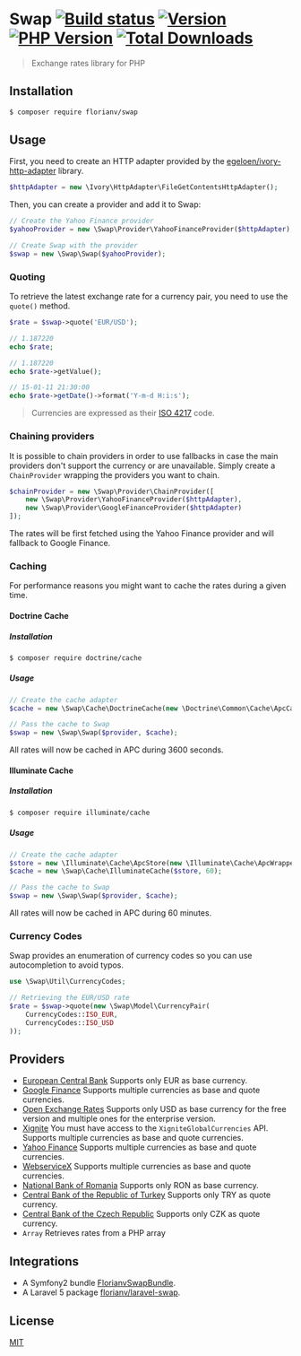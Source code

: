 # Swap [![Build status][travis-image]][travis-url] [![Version][version-image]][version-url] [![PHP Version][php-version-image]][php-version-url] [![Total Downloads][downloads-image]][downloads-url]

> Exchange rates library for PHP

## Installation

```bash
$ composer require florianv/swap
```

## Usage

First, you need to create an HTTP adapter provided by the [egeloen/ivory-http-adapter](https://github.com/egeloen/ivory-http-adapter)
library.

```php
$httpAdapter = new \Ivory\HttpAdapter\FileGetContentsHttpAdapter();
```

Then, you can create a provider and add it to Swap:

```php
// Create the Yahoo Finance provider
$yahooProvider = new \Swap\Provider\YahooFinanceProvider($httpAdapter);

// Create Swap with the provider
$swap = new \Swap\Swap($yahooProvider);
```

### Quoting

To retrieve the latest exchange rate for a currency pair, you need to use the `quote()` method.

```php
$rate = $swap->quote('EUR/USD');

// 1.187220
echo $rate;

// 1.187220
echo $rate->getValue();

// 15-01-11 21:30:00
echo $rate->getDate()->format('Y-m-d H:i:s');
```

> Currencies are expressed as their [ISO 4217](http://en.wikipedia.org/wiki/ISO_4217) code.

### Chaining providers

It is possible to chain providers in order to use fallbacks in case the main providers don't support the currency or are unavailable.
Simply create a `ChainProvider` wrapping the providers you want to chain.

```php
$chainProvider = new \Swap\Provider\ChainProvider([
    new \Swap\Provider\YahooFinanceProvider($httpAdapter),
    new \Swap\Provider\GoogleFinanceProvider($httpAdapter)
]);
```

The rates will be first fetched using the Yahoo Finance provider and will fallback to Google Finance.

### Caching

For performance reasons you might want to cache the rates during a given time.

#### Doctrine Cache

##### Installation

```bash
$ composer require doctrine/cache
```

##### Usage

```php
// Create the cache adapter
$cache = new \Swap\Cache\DoctrineCache(new \Doctrine\Common\Cache\ApcCache(), 3600);

// Pass the cache to Swap
$swap = new \Swap\Swap($provider, $cache);
```

All rates will now be cached in APC during 3600 seconds.

#### Illuminate Cache

##### Installation

```bash
$ composer require illuminate/cache
```

##### Usage

```php
// Create the cache adapter
$store = new \Illuminate\Cache\ApcStore(new \Illuminate\Cache\ApcWrapper());
$cache = new \Swap\Cache\IlluminateCache($store, 60);

// Pass the cache to Swap
$swap = new \Swap\Swap($provider, $cache);
```

All rates will now be cached in APC during 60 minutes.

### Currency Codes

Swap provides an enumeration of currency codes so you can use autocompletion to avoid typos.

```php
use \Swap\Util\CurrencyCodes;

// Retrieving the EUR/USD rate
$rate = $swap->quote(new \Swap\Model\CurrencyPair(
    CurrencyCodes::ISO_EUR,
    CurrencyCodes::ISO_USD
));
```

## Providers

- [European Central Bank](http://www.ecb.europa.eu/home/html/index.en.html)
Supports only EUR as base currency.
- [Google Finance](http://www.google.com/finance)
Supports multiple currencies as base and quote currencies.
- [Open Exchange Rates](https://openexchangerates.org)
Supports only USD as base currency for the free version and multiple ones for the enterprise version.
- [Xignite](https://www.xignite.com)
You must have access to the `XigniteGlobalCurrencies` API.
Supports multiple currencies as base and quote currencies.
- [Yahoo Finance](https://finance.yahoo.com/)
Supports multiple currencies as base and quote currencies.
- [WebserviceX](http://www.webservicex.net/ws/default.aspx)
Supports multiple currencies as base and quote currencies.
- [National Bank of Romania](http://www.bnr.ro)
Supports only RON as base currency.
- [Central Bank of the Republic of Turkey](http://www.tcmb.gov.tr)
Supports only TRY as quote currency.
- [Central Bank of the Czech Republic](http://www.cnb.cz)
Supports only CZK as quote currency.
- `Array`
Retrieves rates from a PHP array

## Integrations

- A Symfony2 bundle [FlorianvSwapBundle](https://github.com/florianv/FlorianvSwapBundle).
- A Laravel 5 package [florianv/laravel-swap](https://github.com/florianv/laravel-swap).

## License

[MIT](https://github.com/florianv/swap/blob/master/LICENSE)

[travis-url]: https://travis-ci.org/florianv/swap
[travis-image]: http://img.shields.io/travis/florianv/swap.svg?style=flat

[downloads-url]: https://packagist.org/packages/florianv/swap
[downloads-image]: https://img.shields.io/packagist/dt/florianv/swap.svg?style=flat

[version-url]: https://packagist.org/packages/florianv/swap
[version-image]: http://img.shields.io/packagist/v/florianv/swap.svg?style=flat

[php-version-url]: https://packagist.org/packages/florianv/swap
[php-version-image]: http://img.shields.io/badge/php-5.4+-ff69b4.svg
